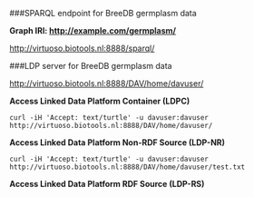 ###SPARQL endpoint for BreeDB germplasm data

**Graph IRI: http://example.com/germplasm/**

http://virtuoso.biotools.nl:8888/sparql/

###LDP server for BreeDB germplasm data

http://virtuoso.biotools.nl:8888/DAV/home/davuser/

**Access Linked Data Platform Container (LDPC)**
```
curl -iH 'Accept: text/turtle' -u davuser:davuser http://virtuoso.biotools.nl:8888/DAV/home/davuser/
```
**Access Linked Data Platform Non-RDF Source (LDP-NR)**
```
curl -iH 'Accept: text/turtle' -u davuser:davuser http://virtuoso.biotools.nl:8888/DAV/home/davuser/test.txt
```
**Access Linked Data Platform RDF Source (LDP-RS)**
